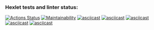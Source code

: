 ### Hexlet tests and linter status:
[![Actions Status](https://github.com/karamba-x/fullstack-javascript-project-44/actions/workflows/hexlet-check.yml/badge.svg)](https://github.com/karamba-x/fullstack-javascript-project-44/actions)
[![Maintainability](https://api.codeclimate.com/v1/badges/466c07190bc0a0be8e12/maintainability)](https://codeclimate.com/github/karamba-x/fullstack-javascript-project-44/maintainability)
[![asciicast](https://asciinema.org/a/UNgsqqUmWrDSHcMhXBq2XFSH3.svg)](https://asciinema.org/a/UNgsqqUmWrDSHcMhXBq2XFSH3)
[![asciicast](https://asciinema.org/a/0DrYLXZ58gAS5d486UHNtRrFY.svg)](https://asciinema.org/a/0DrYLXZ58gAS5d486UHNtRrFY)
[![asciicast](https://asciinema.org/a/329RwxtuCMtSDnifojInTCOer.svg)](https://asciinema.org/a/329RwxtuCMtSDnifojInTCOer)
[![asciicast](https://asciinema.org/a/bKOUejP7eXOvNWfyvROX16hUs.svg)](https://asciinema.org/a/bKOUejP7eXOvNWfyvROX16hUs)
[![asciicast](https://asciinema.org/a/ipFmRQGOGGy40zqLbeY6AaV5d.svg)](https://asciinema.org/a/ipFmRQGOGGy40zqLbeY6AaV5d)
